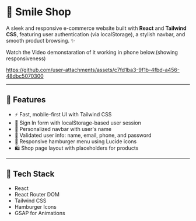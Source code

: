# 🛒 Smile Shop

A sleek and responsive e-commerce website built with **React** and **Tailwind CSS**, featuring user authentication (via localStorage), a stylish navbar, and smooth product browsing. ✨

Watch the Video demonstaration of it working in phone below.(showing responsiveness)


https://github.com/user-attachments/assets/c7fd1ba3-9f1b-4fbd-a456-48dbc5070300

---

## 🚀 Features

- ⚡ Fast, mobile-first UI with Tailwind CSS  
- 🔐 Sign In form with localStorage-based user session  
- 👤 Personalized navbar with user's name  
- 🧾 Validated user info: name, email, phone, and password  
- 📱 Responsive hamburger menu using Lucide icons  
- 🛍️ Shop page layout with placeholders for products  

---

## 🧰 Tech Stack

- React
- React Router DOM
- Tailwind CSS
- Hamburger Icons
- GSAP for Animations 


